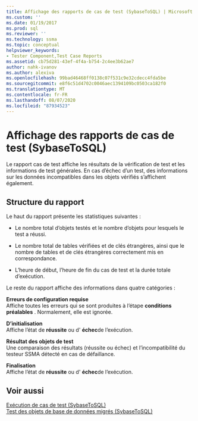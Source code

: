 ```yaml
---
title: Affichage des rapports de cas de test (SybaseToSQL) | Microsoft Docs
ms.custom: ''
ms.date: 01/19/2017
ms.prod: sql
ms.reviewer: ''
ms.technology: ssma
ms.topic: conceptual
helpviewer_keywords:
- Tester Component,Test Case Reports
ms.assetid: cb75d281-43ef-4f4a-b754-2c4ee3b62ae7
author: nahk-ivanov
ms.author: alexiva
ms.openlocfilehash: 99bad46468ff0138c07f531c9e32cdecc4fda5be
ms.sourcegitcommit: e8f6c51d4702c0046aec1394109bc0503ca182f0
ms.translationtype: MT
ms.contentlocale: fr-FR
ms.lasthandoff: 08/07/2020
ms.locfileid: "87934523"
---
```

# <a name="viewing-test-case-reports-sybasetosql"></a>Affichage des rapports de cas de test (SybaseToSQL)
Le rapport cas de test affiche les résultats de la vérification de test et les informations de test générales. En cas d’échec d’un test, des informations sur les données incompatibles dans les objets vérifiés s’affichent également.  
  
## <a name="report-structure"></a>Structure du rapport  
Le haut du rapport présente les statistiques suivantes :  
  
-   Le nombre total d’objets testés et le nombre d’objets pour lesquels le test a réussi.  
  
-   Le nombre total de tables vérifiées et de clés étrangères, ainsi que le nombre de tables et de clés étrangères correctement mis en correspondance.  
  
-   L’heure de début, l’heure de fin du cas de test et la durée totale d’exécution.  
  
Le reste du rapport affiche des informations dans quatre catégories :  
  
**Erreurs de configuration requise**  
Affiche toutes les erreurs qui se sont produites à l’étape **conditions préalables** . Normalement, elle est ignorée.  
  
**D’initialisation**  
Affiche l’état de **réussite** ou d' **échec**de l’exécution.  
  
**Résultat des objets de test**  
Une comparaison des résultats (réussite ou échec) et l’incompatibilité du testeur SSMA détecté en cas de défaillance.  
  
**Finalisation**  
Affiche l’état de **réussite** ou d' **échec**de l’exécution.  
  
## <a name="see-also"></a>Voir aussi  
[Exécution de cas de test &#40;SybaseToSQL&#41;](../../ssma/sybase/running-test-cases-sybasetosql.md)  
[Test des objets de base de données migrés &#40;SybaseToSQL&#41;](../../ssma/sybase/testing-migrated-database-objects-sybasetosql.md)  
  

